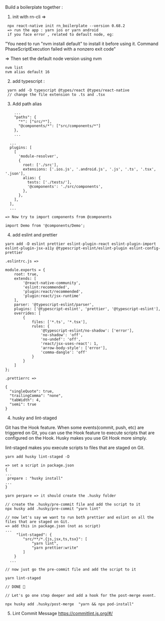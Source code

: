 Build a boilerplate together :
<br/>

1. init with rn-cli =>

```
 npx react-native init rn_boilerplate --version 0.68.2
 => run the app : yarn ios or yarn android
 if you face error , related to default node, eg:
```

"You need to run "nvm install default" to install it before using it.
Command PhaseScriptExecution failed with a nonzero exit code"

=> Then set the default node version using nvm

```
nvm list
nvm alias default 16
```

2. add typescript :

```
 yarn add -D typescript @types/react @types/react-native
 // change the file extension to .ts and .tsx
```

3. Add path alias

```
    ...
    "paths": {
      "*": ["src/*"],
      "@components/*": ["src/components/*"]
    },
    ...
```

```
  ...
  plugins: [
    [
      'module-resolver',
      {
        root: ['./src'],
        extensions: ['.ios.js', '.android.js', '.js', '.ts', '.tsx', '.json'],
        alias: {
          tests: ['./tests/'],
          '@components': './src/components',
        },
      },
    ],
  ],
  ...
```

```
=> Now try to import components from @components

import Demo from '@components/Demo';
```

4. add eslint and prettier

```
yarn add -D eslint prettier eslint-plugin-react eslint-plugin-import eslint-plugin-jsx-a11y @typescript-eslint/eslint-plugin eslint-config-prettier
```

```
.eslintrc.js =>

module.exports = {
    root: true,
    extends: [
        '@react-native-community',
        'eslint:recommended',
        'plugin:react/recommended',
        'plugin:react/jsx-runtime'
    ],
    parser: '@typescript-eslint/parser',
    plugins: ['@typescript-eslint', 'prettier', '@typescript-eslint'],
    overrides: [
        {
            files: ['*.ts', '*.tsx'],
            rules: {
                '@typescript-eslint/no-shadow': ['error'],
                'no-shadow': 'off',
                'no-undef': 'off',
                'react/jsx-uses-react': 1,
                'arrow-body-style': ['error'],
                'comma-dangle': 'off'
            }
        }
    ]
};

```

```
.prettierrc =>

{
  "singleQuote": true,
  "trailingComma": "none",
  "tabWidth": 4,
  "semi": true
}
```

4. husky and lint-staged

Git has the Hook feature. When some events(commit, push, etc) are triggered on Git, you can use the Hook feature to execute scripts that are configured on the Hook.
Husky makes you use Git Hook more simply.

lint-staged makes you execute scripts to files that are staged on Git.

```
yarn add husky lint-staged -D

=> set a script in package.json
{
...
 prepare : "husky install"
...
}

yarn perpare => it should create the .husky folder

// create the .husky/pre-commit file and add the script to it
npx husky add .husky/pre-commit "yarn lint"

// now let's say we want to run both prettier and eslint on all the files that are staged on Git.
=> add this in package.json (not as script)
...
     "lint-staged": {
        "src/**/*.{js,jsx,ts,tsx}": [
            "yarn lint",
            "yarn prettier:write"
        ]
    }
  ...

// now just go the pre-commit file and add the script to it

yarn lint-staged

// DONE 🚀

// Let's go one step deeper and add a hook for the post-merge event.

npx husky add .husky/post-merge  "yarn && npx pod-install"   

```


5. Lint Commit Message
https://commitlint.js.org/#/
```
```